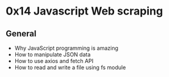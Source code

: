 # 0x14 Javascript Web scraping

## General

* Why JavaScript programming is amazing
* How to manipulate JSON data
* How to use axios and fetch API
* How to read and write a file using fs module
